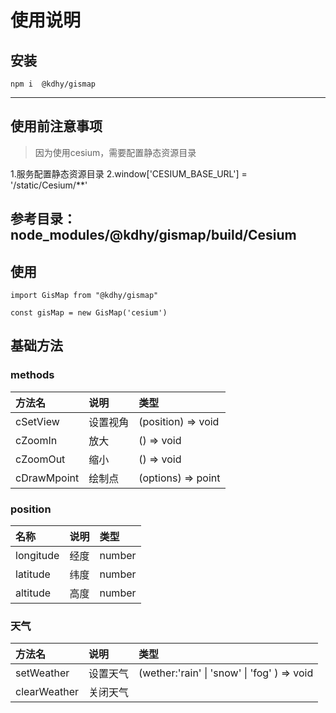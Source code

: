 # 使用说明

## 安装
```
npm i  @kdhy/gismap
```
--------

## 使用前注意事项
> 因为使用cesium，需要配置静态资源目录

1.服务配置静态资源目录 
2.window['CESIUM_BASE_URL'] = '/static/Cesium/**'

参考目录： **node_modules/@kdhy/gismap/build/Cesium**
--------

## 使用
```
import GisMap from "@kdhy/gismap"

const gisMap = new GisMap('cesium')
```


## 基础方法

### methods

| 方法名      | 说明     | 类型               |
| :---------- | :------- | :----------------- |
| cSetView    | 设置视角 | (position) => void |
| cZoomIn     | 放大     | () => void         |
| cZoomOut    | 缩小     | () => void         |
| cDrawMpoint | 绘制点   | (options) => point |

### position 

| 名称      | 说明 | 类型   |
| :-------- | :--- | :----- |
| longitude | 经度 | number |
| latitude  | 纬度 | number |
| altitude  | 高度 | number |


### 天气
| 方法名       | 说明     | 类型                                         |
| :----------- | :------- | :------------------------------------------- |
| setWeather   | 设置天气 | (wether:'rain' \| 'snow' \| 'fog'  ) => void |
| clearWeather | 关闭天气 |                                              |